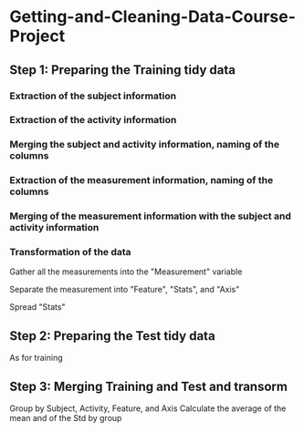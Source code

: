 # Getting-and-Cleaning-Data-Course-Project


## Step 1: Preparing the Training tidy data

### Extraction of the subject information

### Extraction of the activity information

### Merging the subject and activity information, naming of the columns

### Extraction of the measurement information, naming of the columns

### Merging of the measurement information with the subject and activity information

### Transformation of the data
Gather all the measurements into the "Measurement" variable

Separate the measurement into "Feature", "Stats", and "Axis"

Spread "Stats"

## Step 2: Preparing the Test tidy data
As for training


## Step 3: Merging Training and Test and transorm
Group by Subject, Activity, Feature, and Axis
Calculate the average of the mean and of the Std by group


